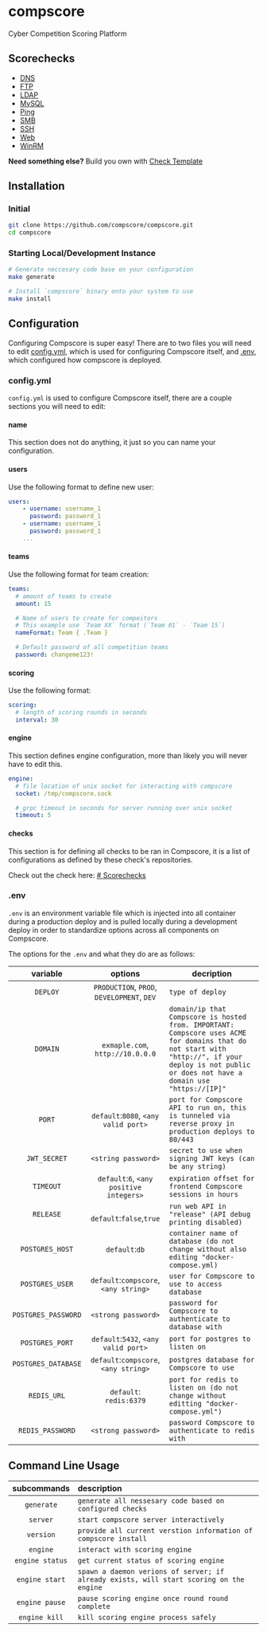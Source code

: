 # compscore

Cyber Competition Scoring Platform

## Scorechecks

- [DNS](https://github.com/compscore/dns)
- [FTP](https://github.com/compscore/ftp)
- [LDAP](https://github.com/compscore/ldap)
- [MySQL](https://github.com/compscore/mysql)
- [Ping](https://github.com/compscore/ping)
- [SMB](https://github.com/compscore/smb)
- [SSH](https://github.com/compscore/ssh)
- [Web](https://github.com/compscore/web)
- [WinRM](https://github.com/compscore/winrm)

**Need something else?**
Build you own with [Check Template](https://github.com/compscore/check-template)

## Installation

### Initial

```sh
git clone https://github.com/compscore/compscore.git
cd compscore
```

### Starting Local/Development Instance

```sh
# Generate neccesary code base on your configuration
make generate

# Install `compscore` binary onto your system to use
make install
```

## Configuration

Configuring Compscore is super easy! There are to two files you will need to edit [config.yml](./config.yml), which is used for configuring Compscore itself, and [.env](./.env), which configured how compscore is deployed.

### config.yml

`config.yml` is used to configure Compscore itself, there are a couple sections you will need to edit:

#### name

This section does not do anything, it just so you can name your configuration.

#### users

Use the following format to define new user:

```yaml
users:
    - username: username_1
      password: password_1
    - username: username_1
      password: password_1
    ...
```

#### teams

Use the following format for team creation:

```yaml
teams:
  # amount of teams to create
  amount: 15

  # Name of users to create for compeitors
  # This example use `Team XX` format (`Team 01` - `Team 15`)
  nameFormat: Team { .Team }

  # Default password of all competition teams
  password: changeme123!
```

#### scoring

Use the following format:

```yaml
scoring:
  # length of scoring rounds in seconds
  interval: 30
```

#### engine

This section defines engine configuration, more than likely you will never have to edit this.

```yaml
engine:
  # file location of unix socket for interacting with compscore
  socket: /tmp/compscore.sock

  # grpc timeout in seconds for server running over unix socket
  timeout: 5
```

#### checks

This section is for defining all checks to be ran in Compscore, it is a list of configurations as defined by these check's repositories.

Check out the check here: [# Scorechecks](#scorechecks)

### .env

`.env` is an environment variable file which is injected into all container during a production deploy and is pulled locally during a development deploy in order to standardize options across all components on Compscore.

The options for the `.env` and what they do are as follows:

|      variable       |                  options                   | decription                                                                                                                                                                                        |
| :-----------------: | :----------------------------------------: | ------------------------------------------------------------------------------------------------------------------------------------------------------------------------------------------------- |
|      `DEPLOY`       | `PRODUCTION`, `PROD`, `DEVELOPMENT`, `DEV` | `type of deploy`                                                                                                                                                                                  |
|      `DOMAIN`       |      `exmaple.com`, `http://10.0.0.0`      | `domain/ip that Compscore is hosted from. IMPORTANT: Compscore uses ACME for domains that do not start with "http://", if your deploy is not public or does not have a domain use "https://[IP]"` |
|       `PORT`        |    `default`:`8080`, `<any valid port>`    | `port for Compscore API to run on, this is tunneled via reverse proxy in production deploys to 80/443`                                                                                            |
|    `JWT_SECRET`     |            `<string password>`             | `secret to use when signing JWT keys (can be any string)`                                                                                                                                         |
|      `TIMEOUT`      |  `default`:`6`, `<any positive integers>`  | `expiration offset for frontend Compscore sessions in hours`                                                                                                                                      |
|      `RELEASE`      |         ` default`:`false`,`true`          | `run web API in "release" (API debug printing disabled)`                                                                                                                                          |
|   `POSTGRES_HOST`   |               `default`:`db`               | `container name of database (do not change without also editing "docker-compose.yml)`                                                                                                             |
|   `POSTGRES_USER`   |   `default`:`compscore`, `<any string>`    | `user for Compscore to use to access database`                                                                                                                                                    |
| `POSTGRES_PASSWORD` |            `<strong password>`             | `password for Compscore to authenticate to database with `                                                                                                                                        |
|   `POSTGRES_PORT`   |    `default`:`5432`, `<any valid port>`    | `port for postgres to listen on`                                                                                                                                                                  |
| `POSTGRES_DATABASE` |   `default`:`compscore`, `<any string>`    | `postgres database for Compscore to use`                                                                                                                                                          |
|     `REDIS_URL`     |          `default`: `redis:6379`           | `port for redis to listen on (do not change without editting "docker-compose.yml")`                                                                                                               |
|  `REDIS_PASSWORD`   |            `<strong password>`             | `password Compscore to authenticate to redis with`                                                                                                                                                |

## Command Line Usage

|   subcommands   | description                                                                             |
| :-------------: | :-------------------------------------------------------------------------------------- |
|   `generate`    | `generate all nessesary code based on configured checks`                                |
|    `server`     | `start compscore server interactively`                                                  |
|    `version`    | `provide all current verstion information of compscore install`                         |
|    `engine`     | `interact with scoring engine`                                                          |
| `engine status` | `get current status of scoring engine`                                                  |
| `engine start`  | `spawn a daemon verions of server; if already exists, will start scoring on the engine` |
| `engine pause`  | `pause scoring engine once round round complete`                                        |
|  `engine kill`  | `kill scoring engine process safely`                                                    |
